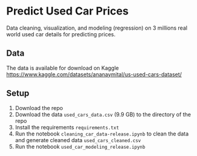 # Predict Used Car Prices
Data cleaning, visualization, and modeling (regression) on 3 millions real world used car details for predicting prices.

## Data
The data is available for download on Kaggle https://www.kaggle.com/datasets/ananaymital/us-used-cars-dataset/

## Setup
1. Download the repo
2. Download the data `used_cars_data.csv` (9.9 GB) to the directory of the repo
3. Install the requirements `requirements.txt`
4. Run the notebook `cleaning_car_data-release.ipynb` to clean the data and generate cleaned data `used_cars_cleaned.csv`
5. Run the notebook `used_car_modeling_release.ipynb`

